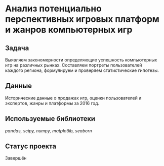 # Анализ потенциально перспективных игровых платформ и жанров компьютерных игр

## Задача

Выявляем закономерности определяющие успешность компьютерных игр на различных рынках. Составляем портреты пользователей каждого региона, формулируем и проверяем статистические гипотезы. 

## Данные

Исторические данные о продажах игр, оценки пользователей и экспертов, жанры и платформы за 2016 год.


## Используемые библиотеки

*pandas, scipy, numpy, matplotlib, seaborn*

## Статус проекта

Завершён
